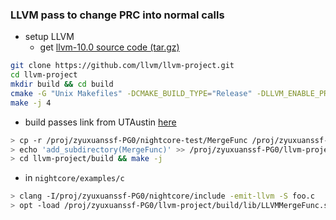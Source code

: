 ### LLVM pass to change PRC into normal calls

- setup LLVM
  + get [llvm-10.0 source code (tar.gz)](https://github.com/llvm/llvm-project/releases/tag/llvmorg-10.0.0)

```bash
git clone https://github.com/llvm/llvm-project.git
cd llvm-project
mkdir build && cd build
cmake -G "Unix Makefiles" -DCMAKE_BUILD_TYPE="Release" -DLLVM_ENABLE_PROJECTS="clang;clang-tools-extra;compiler-rt;lldb;lld" DLLVM_ENABLE_RUNTIMES="libcxx;libcxxabi" ../llvm
make -j 4
```

- build passes
link from UTAustin [here](https://www.cs.utexas.edu/~pingali/CS380C/2020/assignments/llvm-guide.html)

```bash
> cp -r /proj/zyuxuanssf-PG0/nightcore-test/MergeFunc /proj/zyuxuanssf-PG0/llvm-project/llvm/lib/Transforms/
> echo 'add_subdirectory(MergeFunc)' >> /proj/zyuxuanssf-PG0/llvm-project/llvm/lib/CMakeList.txt
> cd llvm-project/build && make -j
```

- in `nightcore/examples/c`

```bash
> clang -I/proj/zyuxuanssf-PG0/nightcore/include -emit-llvm -S foo.c
> opt -load /proj/zyuxuanssf-PG0/llvm-project/build/lib/LLVMMergeFunc.so -MergeFunc < foo.ll > /dev/null
```
